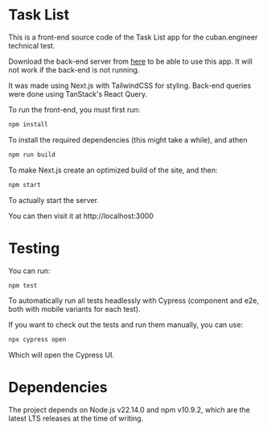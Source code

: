 # Task List

This is a front-end source code of the Task List app for the cuban.engineer technical test.

Download the back-end server from [here](https://www.github.com/leoamaro01/task-list-backend)
to be able to use this app. It will not work if the back-end is not running.

It was made using Next.js with TailwindCSS for styling. Back-end queries were done using TanStack's React Query.

To run the front-end, you must first run:

```bash
npm install
```

To install the required dependencies (this might take a while), and athen

```bash
npm run build
```

To make Next.js create an optimized build of the site, and then:

```bash
npm start
```

To actually start the server.

You can then visit it at http://localhost:3000

# Testing

You can run:

```bash
npm test
```

To automatically run all tests headlessly with Cypress (component and e2e, both with mobile variants for each test).

If you want to check out the tests and run them manually, you can use:

```bash
npx cypress open
```

Which will open the Cypress UI.

# Dependencies

The project depends on Node.js v22.14.0 and npm v10.9.2, which are the latest LTS releases at the time of writing.

